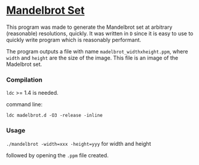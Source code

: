 # [Mandelbrot Set](https://en.wikipedia.org/wiki/Mandelbrot_set)

This program was made to generate the Mandelbrot set at arbitrary (reasonable) resolutions, quickly.
It was written in `D` since it is easy to use to quickly write program which is reasonably performant.

The program outputs a file with name `madelbrot_widthxheight.ppm`, where `width` and `height` are the size of the image.
This file is an image of the Madelbrot set. 

### Compilation

`ldc` >= 1.4 is needed.

command line:

`ldc madelbrot.d -O3 -release -inline`

### Usage

`./mandelbrot -width=xxx -height=yyy` for width and height

followed by opening the `.ppm` file created.
